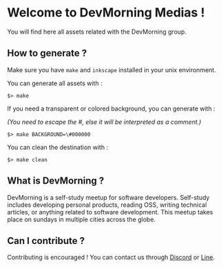# Welcome to DevMorning Medias !

You will find here all assets related with the DevMorning group.

## How to generate ?

Make sure you have `make` and `inkscape` installed in your unix environment.

You can generate all assets with :

```
$> make
```

If you need a transparent or colored background, you can generate with :

*(You need to escape the #, else it will be interpreted as a comment.)*

```
$> make BACKGROUND=\#000000
```

You can clean the destination with :

```
$> make clean
```

## What is DevMorning ?

DevMorning is a self-study meetup for software developers.
Self-study includes developing personal products, reading OSS, writing technical articles, or anything related to software development.
This meetup takes place on sundays in multiple cities across the globe.

## Can I contribute ?

Contributing is encouraged !
You can contact us through [Discord](https://discord.gg/ySBAGfMmYN) or [Line](https://line.me/R/ti/g/HV28i6cjUW).
